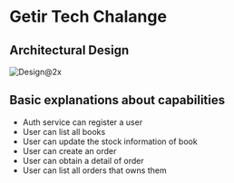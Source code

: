# Getir Tech Chalange
## Architectural Design
![Design@2x](https://user-images.githubusercontent.com/33653098/117555998-fea33f00-b06c-11eb-887e-2973c0ef4e3f.jpg)

## Basic explanations about capabilities
- Auth service can register a user
- User can list all books
- User can update the stock information of book
- User can create an order
- User can obtain a detail of order
- User can list all orders that owns them
